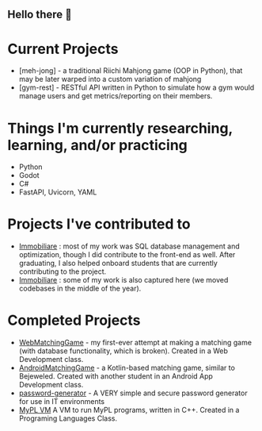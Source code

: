## Hello there 👋


# Current Projects
- [meh-jong] - a traditional Riichi Mahjong game (OOP in Python), that may be later warped into a custom variation of mahjong
- [gym-rest] - RESTful API written in Python to simulate how a gym would manage users and get metrics/reporting on their members.

# Things I'm currently researching, learning, and/or practicing
- Python
- Godot
- C#
- FastAPI, Uvicorn, YAML

# Projects I've contributed to
- [Immobiliare](https://github.com/orgs/immobiliareai/repositories?q=immobiliare) : most of my work was SQL database management and optimization, though I did contribute to the front-end as well. After graduating, I also helped onboard students that are currently contributing to the project.
- [Immobiliare](https://github.com/orgs/Pangeon-LLC/repositories?q=immobiliare) : some of my work is also captured here (we moved codebases in the middle of the year).

# Completed Projects
- [WebMatchingGame](https://github.com/d-bev/WebMatchingGame) - my first-ever attempt at making a matching game (with database functionality, which is broken). Created in a Web Development class.
- [AndroidMatchingGame](https://github.com/d-bev/AndroidMatchingGame) - a Kotlin-based matching game, similar to Bejeweled. Created with another student in an Android App Development class.
- [password-generator](https://github.com/d-bev/password-generator) - A VERY simple and secure password generator for use in IT environments
- [MyPL VM](https://github.com/d-bev/MyPL-VM) A VM to run MyPL programs, written in C++. Created in a Programing Languages Class.
